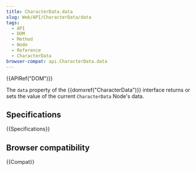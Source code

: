```yaml
---
title: CharacterData.data
slug: Web/API/CharacterData/data
tags:
  - API
  - DOM
  - Method
  - Node
  - Reference
  - CharacterData
browser-compat: api.CharacterData.data
---
```

{{APIRef("DOM")}}

The `data` property of the {{domxref("CharacterData")}}
interface returns or sets the value of the current `CharacterData`
Node's data.

## Specifications

{{Specifications}}

## Browser compatibility

{{Compat}}
